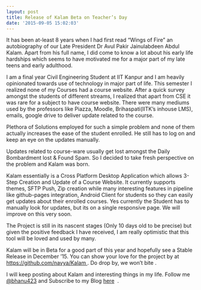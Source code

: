 ```yaml
---
layout: post
title: Release of Kalam Beta on Teacher’s Day
date: '2015-09-05 15:02:03'
---
```


It has been at-least 8 years when I had first read “Wings of Fire” an autobiography of our Late President Dr Avul Pakir Jainulabdeen Abdul Kalam. Apart from his full name, I did come to know a lot about his early life hardships which seems to have motivated me for a major part of my late teens and early adulthood.

I am a final year Civil Engineering Student at IIT Kanpur and I am heavily opinionated towards use of technology in major part of life. This semester I realized none of my Courses had a course website. After a quick survey amongst the students of different streams, I realized that apart from CSE it was rare for a subject to have course website. There were many mediums used by the professors like Piazza, Moodle, Brihaspati(IITK’s inhouse LMS), emails, google drive to deliver update related to the course.

Plethora of Solutions employed for such a simple problem and none of them actually increases the ease of the student enrolled. He still has to log on and keep an eye on the updates manually.

Updates related to course-ware usually get lost amongst the Daily Bombardment lost & Found Spam. So I decided to take fresh perspective on the problem and Kalam was born.

Kalam essentially is a Cross Platform Desktop Application which allows 3-Step Creation and Update of a Course Website. It currently supports themes, SFTP Push, Zip creation while many interesting features in pipeline like github-pages integration, Android Client for students so they can easily get updates about their enrolled courses. Yes currently the Student has to manually look for updates, but its on a single responsive page. We will improve on this very soon.

The Project is still in its nascent stages (Only 10 days old to be precise) but given the positive feedback I have received, I am really optimistic that this tool will be loved and used by many. 

Kalam will be in Beta for a good part of this year and hopefully see a Stable Release in December ’15. You can show your love for the project by at https://github.com/navya/Kalam . Do drop by, we won’t bite .

I will keep posting about Kalam and interesting things in my life. Follow me [@bhanu423](https://twitter.com/bhanu423) and Subscribe to my Blog [here](http://bhanu.io/rss/)  .